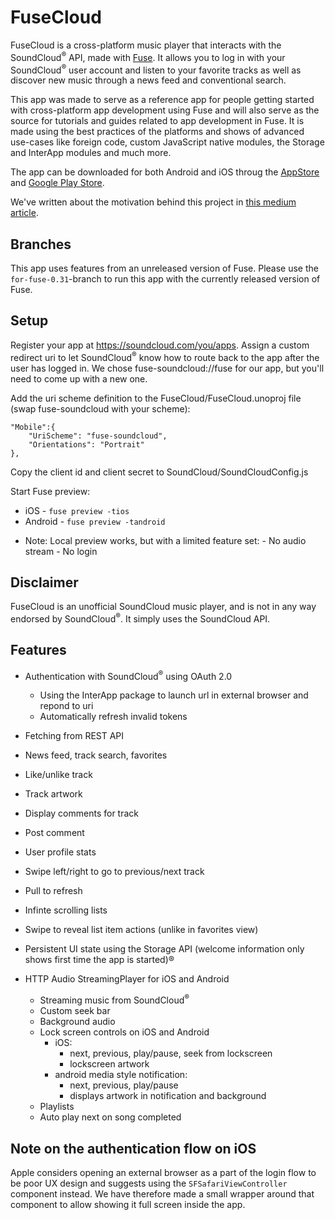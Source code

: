 # FuseCloud

FuseCloud is a cross-platform music player that interacts with the SoundCloud<sup>®</sup> API, made with [Fuse](https://www.fusetools.com).
It allows you to log in with your SoundCloud<sup>®</sup> user account and listen to your favorite tracks as well as discover new music through a news feed and conventional search.

This app was made to serve as a reference app for people getting started with cross-platform app development using Fuse and will also serve as the source for tutorials and guides related to app development in Fuse. It is made using the best practices of the platforms and shows of advanced use-cases like foreign code, custom JavaScript native modules, the Storage and InterApp modules and much more.

The app can be downloaded for both Android and iOS throug the [AppStore]() and [Google Play Store]().

We've written about the motivation behind this project in [this medium article](https://medium.com/@fusetools/i-made-a-cross-platform-soundcloud-player-with-fuse-9fb1e62b7db1#.lhu76dfj6).

## Branches

This app uses features from an unreleased version of Fuse.
Please use the `for-fuse-0.31`-branch to run this app with the currently released version of Fuse.

## Setup

Register your app at https://soundcloud.com/you/apps. Assign a custom redirect uri to let SoundCloud<sup>®</sup> know how to route back to the app after the user has logged in. We chose fuse-soundcloud://fuse for our app, but you'll need to come up with a new one.

Add the uri scheme definition to the FuseCloud/FuseCloud.unoproj file (swap fuse-soundcloud with your scheme):

	"Mobile":{
		"UriScheme": "fuse-soundcloud",
		"Orientations": "Portrait"
	},

Copy the client id and client secret to SoundCloud/SoundCloudConfig.js

Start Fuse preview:
- iOS - `fuse preview -tios`
- Android - `fuse preview -tandroid`

* Note: Local preview works, but with a limited feature set:
	  - No audio stream
	  - No login

## Disclaimer

FuseCloud is an unofficial SoundCloud music player, and is not in any way endorsed by SoundCloud<sup>®</sup>. It simply uses the SoundCloud API.

## Features

- Authentication with SoundCloud<sup>®</sup> using OAuth 2.0
    - Using the InterApp package to launch url in external browser and repond to uri
    - Automatically refresh invalid tokens
- Fetching from REST API
- News feed, track search, favorites

- Like/unlike track
- Track artwork
- Display comments for track
- Post comment
- User profile stats

- Swipe left/right to go to previous/next track
- Pull to refresh
- Infinte scrolling lists
- Swipe to reveal list item actions (unlike in favorites view)
- Persistent UI state using the Storage API (welcome information only shows first time the app is started)®

- HTTP Audio StreamingPlayer for iOS and Android
    - Streaming music from SoundCloud<sup>®</sup>
	- Custom seek bar
    - Background audio
    - Lock screen controls on iOS and Android
        - iOS:
            - next, previous, play/pause, seek from lockscreen
            - lockscreen artwork
        - android media style notification:
            - next, previous, play/pause
            - displays artwork in notification and background
    - Playlists
    - Auto play next on song completed
	
## Note on the authentication flow on iOS

Apple considers opening an external browser as a part of the login flow to be poor UX design and suggests using the `SFSafariViewController` component instead.
We have therefore made a small wrapper around that component to allow showing it full screen inside the app.
